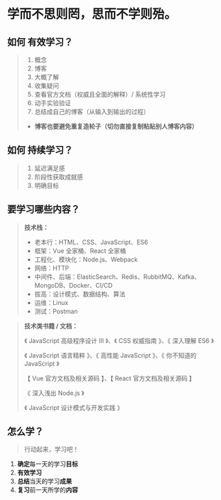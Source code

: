 # **学而不思则罔，思而不学则殆。**



## 如何 **有效学习**？

> 1. 概念
> 2. 博客
> 3. 大概了解
> 4. 收集疑问
> 5. 查看官方文档（权威且全面的解释）/ 系统性学习
> 6. 动手实验验证
> 7. 总结成自己的博客（从输入到输出的过程）
>
> * **博客也要避免重复造轮子（切勿直接复制粘贴别人博客内容）**



## 如何 **持续学习**？

> 1. 延迟满足感
> 2. 阶段性获取成就感
> 3. 明确目标



## 要学习哪些**内容**？

> **技术栈：**
>
> * 老本行：HTML、CSS、JavaScript、ES6
> * 框架：Vue 全家桶、React 全家桶
> * 工程化、模块化：Node.js、Webpack
> * 网络：HTTP
> * 中间件、后端：ElasticSearch、Redis、RubbitMQ、Kafka、MongoDB、Docker、CI/CD
> * 拔高：设计模式、数据结构、算法
> * 运维：Linux
> * 测试：Postman

>**技术类书籍 / 文档：**
>
>《 JavaScript 高级程序设计 III 》、《 CSS 权威指南 》、《 深入理解 ES6 》
>
>《 JavaScript 语言精粹 》、《 高性能 JavaScript 》、《 你不知道的 JavaScript 》
>
>【 Vue 官方文档及相关源码 】、【 React 官方文档及相关源码 】
>
>《 深入浅出 Node.js 》
>
>《 JavaScript 设计模式与开发实践 》

## 怎么学？

> 行动起来，学习吧！

1. **确定**每一天的学习**目标**
2. **有效学习**
3. **总结**当天的学习**成果**
4. **复习**前一天所学的**内容**

